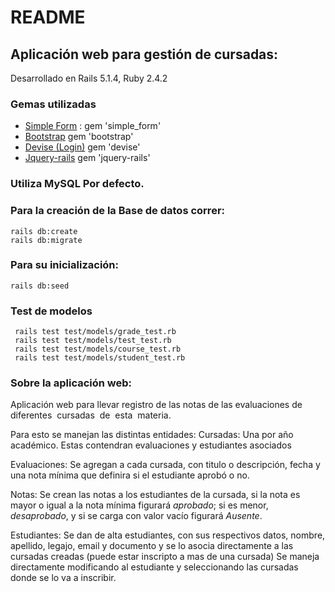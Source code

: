 # README

## Aplicación web para gestión de cursadas:
  
  Desarrollado en Rails 5.1.4, Ruby 2.4.2

### Gemas utilizadas

* [Simple Form](https://github.com/plataformatec/simple_form)  :
gem 'simple_form'
* [Bootstrap](https://github.com/twbs/bootstrap-rubygem)
gem 'bootstrap'
* [Devise (Login)](https://github.com/plataformatec/devise)
gem 'devise'
* [Jquery-rails](https://github.com/rails/jquery-rails)
gem 'jquery-rails'


### Utiliza MySQL Por defecto.

### Para la creación de la Base de datos correr:

	
	rails db:create
    rails db:migrate
	
### Para su inicialización:
	
    rails db:seed
    

### Test de modelos
```
 rails test test/models/grade_test.rb 
 rails test test/models/test_test.rb 
 rails test test/models/course_test.rb 
 rails test test/models/student_test.rb 
```



### Sobre la aplicación web:


Aplicación web para llevar registro de las notas de las
evaluaciones​ ​ de​ ​ diferentes​ ​ cursadas​ ​ de​ ​ esta​ ​ materia.

Para esto se manejan las distintas entidades:
  Cursadas: Una por año académico. Estas contendran evaluaciones y estudiantes asociados

  Evaluaciones: Se agregan a cada cursada, con titulo o descripción, fecha y una nota mínima que definira si el estudiante aprobó o no.
  

  Notas: Se crean las notas a los estudiantes de la cursada, si la nota es mayor o igual a la nota mínima figurará *aprobado*; si es menor, *desaprobado*, y si se carga con valor vacío figurará *Ausente*.

  Estudiantes: Se dan de alta estudiantes, con sus respectivos datos, nombre, apellido, legajo, email y documento y se lo asocia directamente a las cursadas creadas (puede estar inscripto a mas de una cursada)
  Se maneja directamente modificando al estudiante y seleccionando las cursadas donde se lo va a inscribir.